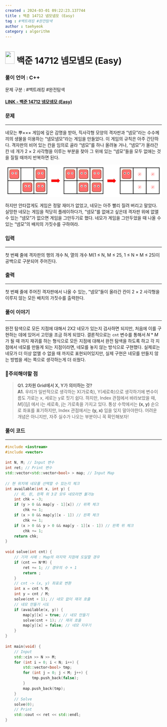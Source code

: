 ```yaml
---
created : 2024-03-01 09:22:23.137744
title : 백준 14712 넴모넴모 (Easy)
tag : #백트래킹 #완전탐색 
author : taehyeok
category : algorithm
---
```

# <img src="https://d2gd6pc034wcta.cloudfront.net/tier/11.svg" width="30" height="40"> 백준 14712 넴모넴모 (Easy)

### 풀이 언어 : C++

문제 구분 : #백트래킹 #완전탐색 
#### [LINK - 백준 14712 넴모넴모 (Easy)](https://www.acmicpc.net/problem/14712)

### 문제
<hr>

네모는 뿌××× 게임에 깊은 감명을 받아, 직사각형 모양의 격자판과 “넴모”라는 수수께끼의 생물을 이용하는 “넴모넴모”라는 게임을 만들었다. 이 게임의 규칙은 아주 간단하다. 격자판의 비어 있는 칸을 임의로 골라 “넴모”를 하나 올려놓 거나, “넴모”가 올라간 칸 네 개가 2 × 2 사각형을 이루는 부분을 찾아 그 위에 있는 “넴모”들을 모두 없애는 것을 질릴 때까지 반복하면 된다.

<center><img src="./images/14712-1.png"> </center>

하지만 안타깝게도 게임은 정말 재미가 없었고, 네모는 아주 빨리 질려 버리고 말았다. 실망한 네모는 게임을 적당히 플레이하다가, “넴모”를 없애고 싶은데 격자판 위에 없앨 수 있는 “넴모”가 없으면 게임을 그만두기로 했다. 네모가 게임을 그만두었을 때 나올 수 있는 “넴모”의 배치의 가짓수를 구하여라.

### 입력
<hr>

첫 번째 줄에 격자판의 행의 개수 N, 열의 개수 M(1 ≤ N, M ≤ 25, 1 ≤ N × M ≤ 25)이 공백으로 구분되어 주어진다.
### 출력
<hr>

첫 번째 줄에 주어진 격자판에서 나올 수 있는, “넴모”들이 올라간 칸이 2 × 2 사각형을 이루지 않는 모든 배치의 가짓수를 출력한다.
### 풀이 이야기
<hr>

완전 탐색으로 모든 지점에 대해서 2X2 네모가 있는지 검사하면 되지만, 처음에 이를 구현하는 데에 있어서 고민을 조금 하게 되었다. 결론적으로는 `cnt` 변수를 통해서 $N * M$ 가 될 때 까지 재귀를 하는 형식으로 모든 지점에 대해서 완전 탐색을 하도록 하고 각 지점에서 네모를 만들게 되는 지점이라면, 네모를 놓지 않는 방식으로 구현했다. 실제로는 네모가 더 이상 없앨 수 없을 때 까지로 표현되어있지만, 실제 구현은 네모를 만들지 않는 방법을 세는 쪽으로 생각하는게 더 쉬웠다.

### 🚨주의해야할 점
>**Q1. 2차원 Grid에서 X, Y가 의미하는 것?**  
>**A1.** 우리가 일반적으로 생각하는 X(가로축), Y(세로축)으로 생각하기에 변수이름도 가로는 x, 세로는 y로 짓기 쉽다. 하지만, Index 관점에서 바라보았을 때, $M[i][j]$ 에서 i는 세로축, j는 가로축을 가지고 있다. 통상 수학에서는 **(x, y)** 순으로 좌표를 표기하지만, Index 관점에서는 **(y, x)** 임을 잊지 말아야한다. 어려운 개념은 아니지만, 자주 실수가 나오는 부분이니 꼭 확인해보자!
### 풀이 코드
<hr>

``` c++
#include <iostream>
#include <vector>

int N, M; // Input 변수
int ret; // Print 변수
std::vector<std::vector<bool> > map; // Input Map

// 현 위치에 네모를 선택할 수 있는지 체크
int available(int x, int y) {
	// 위, 왼, 왼쪽 위 3곳 모두 네모라면 불가능
	int chk = -3;
	if (y > 0 && map[y - 1][x]) // 위쪽 체크
		chk += 1;
	if (x > 0 && map[y][x - 1]) // 왼쪽 체크
		chk += 1;
	if (x > 0 && y > 0 && map[y - 1][x - 1]) // 왼쪽 위 체크
		chk += 1;
	return chk;
}

void solve(int cnt) {
	// 기저 사례 : Map의 마지막 지점에 도달할 경우
	if (cnt == N*M) {
		ret += 1; // 경우의 수 + 1
		return ;
	}
	// cnt -> (x, y) 좌표로 변환
	int x = cnt % M;
	int y = cnt / M;
	solve(cnt + 1); // 네모 없이 재귀 호출
	// 네모 만들기 시도
	if (available(x, y)) {
		map[y][x] = true; // 네모 만들기
		solve(cnt + 1); // 재귀 호출
		map[y][x] = false; // 네모 지우기
	}
}

int main(void) {
	// Input
	std::cin >> N >> M;
	for (int i = 0; i < N; i++) {
		std::vector<bool> tmp;
		for (int j = 0; j < M; j++) {
			tmp.push_back(false);
		}
		map.push_back(tmp);
	}
	// Solve
	solve(0);
	// Print
	std::cout << ret << std::endl;
}
```


